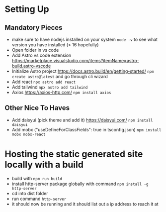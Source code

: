 # Setting Up
## Mandatory Pieces
- make sure to have nodejs installed on your system `node -v` to see what version you have installed (> 16 hopefully)
- Open folder in vs code
- Add Astro vs code extension https://marketplace.visualstudio.com/items?itemName=astro-build.astro-vscode
- Initialize Astro project https://docs.astro.build/en/getting-started/  `npm create astro@latest` and go through cli wizard
- Add react  `npx astro add react`
- Add tailwind  `npx astro add tailwind`
- Axios https://axios-http.com/  `npm install axios`
## Other Nice To Haves
- Add daisyui (pick theme and add it) https://daisyui.com/  `npm install daisyui`
- Add mobx ("useDefineForClassFields": true in tsconfig.json) `npm install mobx mobx-react`


# Hosting the static generated site locally with a build
- build with `npm run build`
- install http-server package globally with command `npm install -g http-server`
- cd into dist folder
- run command `http-server`
- it should now be running and it should list out a ip address to reach it at